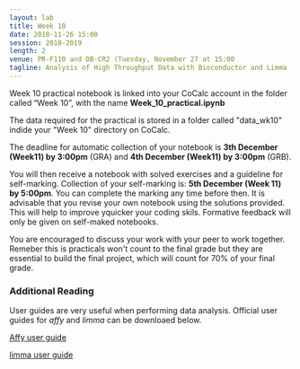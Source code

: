 ```yaml
---
layout: lab
title: Week 10
date: 2018-11-26 15:00
session: 2018-2019
length: 2
venue: PR-F110 and DB-CR2 (Tuesday, November 27 at 15:00
tagline: Analysis of High Throughput Data with Bioconductor and Limma
---
```


Week 10 practical notebook is linked into your CoCalc account in the folder called “Week 10”, with the name **Week_10_practical.ipynb**

The data required for the practical is stored in a folder called "data_wk10" indide your "Week 10" directory on CoCalc.


The deadline for automatic collection of your notebook is **3th December (Week11) by 3:00pm** (GRA) and **4th December (Week11) by 3:00pm** (GRB).

You will then receive a notebook with solved exercises and a guideline for self-marking. Collection of your self-marking is: **5th December (Week 11) by 5:00pm**. You can complete the marking any time before then. It is advisable that you revise your own notebook using the solutions provided. This will help to improve yquicker your coding skils. Formative feedback will only be given on self-maked notebooks.  

You are encouraged to discuss your work with your peer to work together. Remeber this is practicals won't count to the final grade but they are essential to build the final project, which will count for 70% of your final grade. 


### Additional Reading 

User guides are very useful when performing data analysis. Official user guides for *affy* and *limma* can be downloaed below.

[Affy user guide](http://opendsi.cc/bioinformatics/assets/affy.pdf)


[limma user guide](http://opendsi.cc/bioinformatics/assets/limma_usersguide.pdf)
